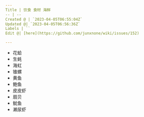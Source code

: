 ```yaml
---
Title | 饮食 食材 海鲜
-- | --
Created @ | `2023-04-05T06:55:04Z`
Updated @| `2023-04-05T06:56:36Z`
Labels | ``
Edit @| [here](https://github.com/junxnone/wiki/issues/152)

---
```

- 花蛤
- 生蚝
- 海虹
- 锥螺
- 黄鱼
- 鲍鱼
- 皮皮虾
- 扇贝
- 鱿鱼
- 濑尿虾
